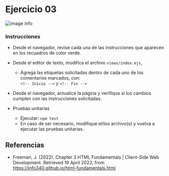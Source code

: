 # Ejercicio 03

![image info](images/ejercicio03.png)

### Instrucciones

* Desde el navegador, revise cada una de las instrucciones que aparecen en los recuadros de color verde.
* Desde el editor de texto, modifica el archivo `views/index.ejs`, 
	+ Agrega las etiquetas solicitadas dentro de cada uno de los comentarios marcados, con:  
	`<!-- Inicio -->` y `<!-- Fin -->`
* Desde el navegador, actualice la página y verifique si los cambios cumplen con las instrucciones solicitadas.
* Pruebas unitarias

	+ Ejecutar: `npm test`
	+ En caso de ser necesario, modifique el/los archivo(s) y vuelva a ejecutar las pruebas unitarias.

## Referencias 

* Freeman, J. (2022). Chapter 3 HTML Fundamentals | Client-Side Web Development. Retrieved 19 April 2022, from https://info340.github.io/html-fundamentals.html